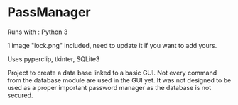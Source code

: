 # PassManager

Runs with : Python 3

1 image "lock.png" included, need to update it if you want to add yours.

Uses pyperclip, tkinter, SQLite3

Project to create a data base linked to a basic GUI.
Not every command from the database module are used in the GUI yet.
It was not designed to be used as a proper important password manager as the database is not secured. 
